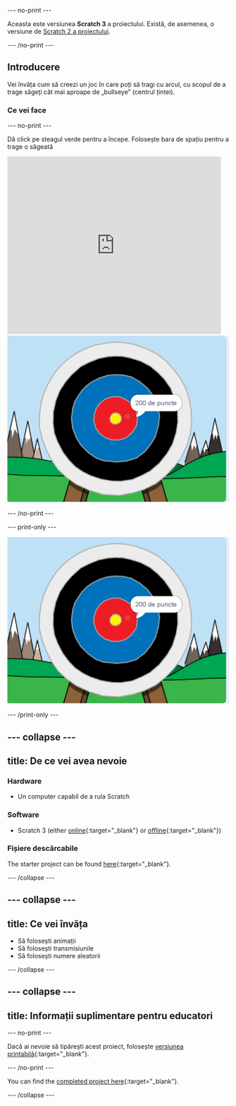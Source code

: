 \--- no-print \---

Aceasta este versiunea **Scratch 3** a proiectului. Există, de asemenea, o versiune de [Scratch 2 a proiectului](https://projects.raspberrypi.org/en/projects/archery-scratch2).

\--- /no-print \---

## Introducere

Vei învăța cum să creezi un joc în care poți să tragi cu arcul, cu scopul de a trage săgeți cât mai aproape de „bullseye” (centrul țintei).

### Ce vei face

\--- no-print \---

Dă click pe steagul verde pentru a începe. Folosește bara de spațiu pentru a trage o săgeată

<div class="scratch-preview">
  <iframe allowtransparency="true" width="485" height="402" src="https://scratch.mit.edu/projects/embed/114760038/?autostart=false" frameborder="0" scrolling="no"></iframe>
  <img src="images/archery-final.png">
</div>

\--- /no-print \---

\--- print-only \---

![proiectul finalizat](images/archery-final.png)

\--- /print-only \---

## \--- collapse \---

## title: De ce vei avea nevoie

### Hardware

+ Un computer capabil de a rula Scratch

### Software

+ Scratch 3 (either [online](https://rpf.io/scratchon){:target="_blank"} or [offline](https://rpf.io/scratchoff){:target="_blank"})

### Fișiere descărcabile

The starter project can be found [here](https://rpf.io/p/en/archery-go){:target="_blank"}.

\--- /collapse \---

## \--- collapse \---

## title: Ce vei învăța

+ Să folosești animații 
+ Să folosești transmisiunile
+ Să folosești numere aleatorii

\--- /collapse \---

## \--- collapse \---

## title: Informații suplimentare pentru educatori

\--- no-print \---

Dacă ai nevoie să tipărești acest proiect, folosește [versiunea printabilă](https://projects.raspberrypi.org/en/projects/archery/print){:target="_blank"}.

\--- /no-print \---

You can find the [completed project here](https://rpf.io/p/en/archery-get){:target="_blank"}.

\--- /collapse \---